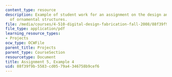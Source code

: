 ```yaml
---
content_type: resource
description: Example of student work for an assignment on the design and fabrication
  of ornamental structures.
file: /media/courses/4-510-digital-design-fabrication-fall-2008/88f39f9b5583cd0579a4346758b9cef6_assn5_example4.pdf
file_type: application/pdf
learning_resource_types:
- Projects
ocw_type: OCWFile
parent_title: Projects
parent_type: CourseSection
resourcetype: Document
title: Assignment 5, Example 4
uid: 88f39f9b-5583-cd05-79a4-346758b9cef6
---
```

